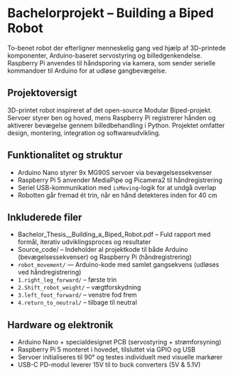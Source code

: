 # Bachelorprojekt – Building a Biped Robot
To-benet robot der efterligner menneskelig gang ved hjælp af 3D-printede komponenter, Arduino-baseret servostyring og billedgenkendelse. Raspberry Pi anvendes til håndsporing via kamera, som sender serielle kommandoer til Arduino for at udløse gangbevægelse.

## Projektoversigt  
3D-printet robot inspireret af det open-source Modular Biped-projekt. Servoer styrer ben og hoved, mens Raspberry Pi registrerer hånden og aktiverer bevægelse gennem billedbehandling i Python. Projektet omfatter design, montering, integration og softwareudvikling.

## Funktionalitet og struktur
- Arduino Nano styrer 9x MG90S servoer via bevægelsessekvenser  
- Raspberry Pi 5 anvender MediaPipe og Picamera2 til håndregistrering  
- Seriel USB-kommunikation med `isMoving`-logik for at undgå overlap  
- Robotten går fremad ét trin, når en hånd detekteres inden for 40 cm

## Inkluderede filer

- Bachelor_Thesis__Building_a_Biped_Robot.pdf – Fuld rapport med formål, iterativ udviklingsproces og resultater
- Source_code/ – Indeholder al projektkode til både Arduino (bevægelsessekvenser) og Raspberry Pi (håndregistrering)
- `robot_movement/` — Arduino-kode med samlet gangsekvens (udløses ved håndregistrering)  
- `1.right_leg_forward/` – første trin  
- `2.Shift_robot_weight/` – vægtforskydning  
- `3.left_foot_forward/` – venstre fod frem  
- `4.return_to_neutral/` – tilbage til neutral  

## Hardware og elektronik
- Arduino Nano + specialdesignet PCB (servostyring + strømforsyning)  
- Raspberry Pi 5 monteret i hovedet, tilsluttet via GPIO og USB  
- Servoer initialiseres til 90° og testes individuelt med visuelle markører  
- USB-C PD-modul leverer 15V til to buck converters (5V & 5.1V)  
